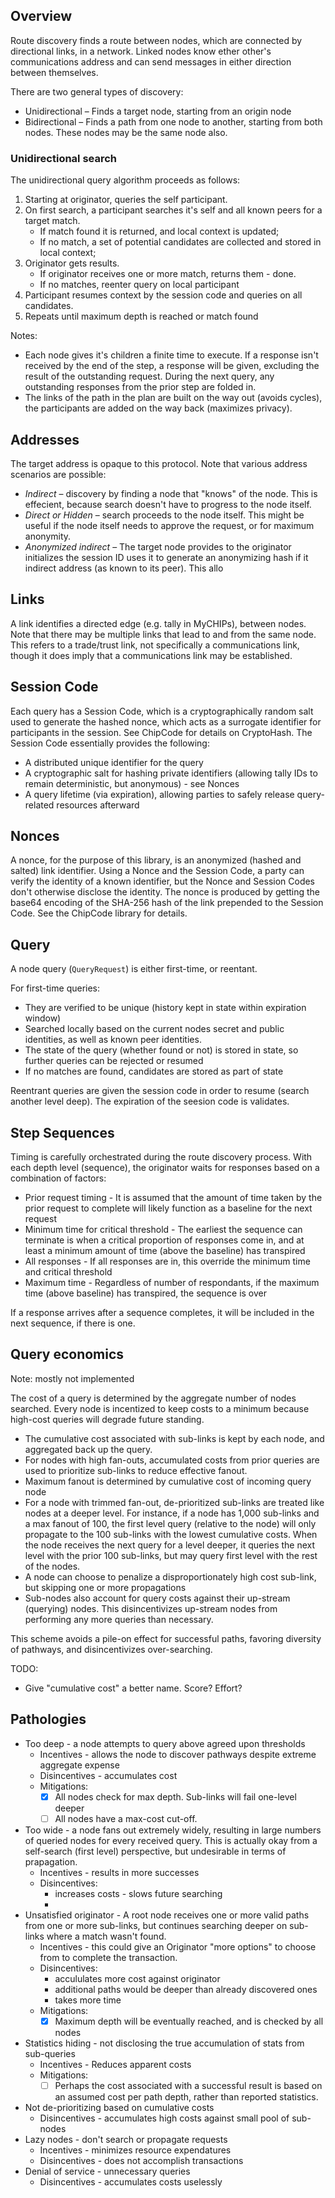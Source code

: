 ## Overview

Route discovery finds a route between nodes, which are connected by directional links, in a network.  Linked nodes know ether other's communications address and can send messages in either direction between themselves.

There are two general types of discovery:

* Unidirectional – Finds a target node, starting from an origin node
* Bidirectional – Finds a path from one node to another, starting from both nodes.  These nodes may be the same node also.

### Unidirectional search

The unidirectional query algorithm proceeds as follows:
1. Starting at originator, queries the self participant.
2. On first search, a participant searches it's self and all known peers for a target match.  
     * If match found it is returned, and local context is updated;
     * If no match, a set of potential candidates are collected and stored in local context;
3. Originator gets results.
     * If originator receives one or more match, returns them - done.
     * If no matches, reenter query on local participant
4. Participant resumes context by the session code and queries on all candidates.
5. Repeats until maximum depth is reached or match found

Notes:
* Each node gives it's children a finite time to execute.  If a response isn't received by the end of the step, a response will be given, excluding the result of the outstanding request.  During the next query, any outstanding responses from the prior step are folded in.
* The links of the path in the plan are built on the way out (avoids cycles), the participants are added on the way back (maximizes privacy).

## Addresses

The target address is opaque to this protocol.  Note that various address scenarios are possible:
* *Indirect* – discovery by finding a node that "knows" of the node.  This is effecient, because search doesn't have to progress to the node itself.
* *Direct or Hidden* – search proceeds to the node itself.  This might be useful if the node itself needs to approve the request, or for maximum anonymity.
* *Anonymized indirect* – The target node provides to the originator initializes the session ID uses it to generate an anonymizing hash if it indirect address (as known to its peer).  This allo

## Links

A link identifies a directed edge (e.g. tally in MyCHIPs), between nodes.  Note that there may be multiple links that lead to and from the same node.  This refers to a trade/trust link, not specifically a communications link, though it does imply that a communications link may be established.

## Session Code

Each query has a Session Code, which is a cryptographically random salt used to generate the hashed nonce, which acts as a surrogate identifier for participants in the session.  See ChipCode for details on CryptoHash.  The Session Code essentially provides the following:
* A distributed unique identifier for the query
* A cryptographic salt for hashing private identifiers (allowing tally IDs to remain deterministic, but anonymous) - see Nonces
* A query lifetime (via expiration), allowing parties to safely release query-related resources afterward

## Nonces

A nonce, for the purpose of this library, is an anonymized (hashed and salted) link identifier.  Using a Nonce and the Session Code, a party can verify the identity of a known identifier, but the Nonce and Session Codes don't otherwise disclose the identity.  The nonce is produced by getting the base64 encoding of the SHA-256 hash of the link prepended to the Session Code.  See the ChipCode library for details.

## Query

A node query (`QueryRequest`) is either first-time, or reentant.  

For first-time queries:
* They are verified to be unique (history kept in state within expiration window) 
* Searched locally based on the current nodes secret and public identities, as well as known peer identities.
* The state of the query (whether found or not) is stored in state, so further queries can be rejected or resumed
* If no matches are found, candidates are stored as part of state

Reentrant queries are given the session code in order to resume (search another level deep).  The expiration of the seesion code is validates.

## Step Sequences

Timing is carefully orchestrated during the route discovery process. With each depth level (sequence), the originator waits for responses based on a combination of factors:
* Prior request timing - It is assumed that the amount of time taken by the prior request to complete will likely function as a baseline for the next request
* Minimum time for critical threshold - The earliest the sequence can terminate is when a critical proportion of responses come in, and at least a minimum amount of time (above the baseline) has transpired
* All responses - If all responses are in, this override the minimum time and critical threshold
* Maximum time - Regardless of number of respondants, if the maximum time (above baseline) has transpired, the sequence is over

If a response arrives after a sequence completes, it will be included in the next sequence, if there is one.

## Query economics

Note: mostly not implemented

The cost of a query is determined by the aggregate number of nodes searched.  Every node is incentized to keep costs to a minimum because high-cost queries will degrade future standing.
* The cumulative cost associated with sub-links is kept by each node, and aggregated back up the query.
* For nodes with high fan-outs, accumulated costs from prior queries are used to prioritize sub-links to reduce effective fanout.
* Maximum fanout is determined by cumulative cost of incoming query node
* For a node with trimmed fan-out, de-prioritized sub-links are treated like nodes at a deeper level.  For instance, if a node has 1,000 sub-links and a max fanout of 100, the first level query (relative to the node) will only propagate to the 100 sub-links with the lowest cumulative costs.  When the node receives the next query for a level deeper, it queries the next level with the prior 100 sub-links, but may query first level with the rest of the nodes.
* A node can choose to penalize a disproportionately high cost sub-link, but skipping one or more propagations
* Sub-nodes also account for query costs against their up-stream (querying) nodes.  This disincentivizes up-stream nodes from performing any more queries than necessary.

This scheme avoids a pile-on effect for successful paths, favoring diversity of pathways, and disincentivizes over-searching.

TODO:
* Give "cumulative cost" a better name.  Score?  Effort?

## Pathologies

* Too deep - a node attempts to query above agreed upon thresholds
  * Incentives - allows the node to discover pathways despite extreme aggregate expense
  * Disincentives - accumulates cost
  * Mitigations:
    * [x] All nodes check for max depth.  Sub-links will fail one-level deeper
    * [ ] All nodes have a max-cost cut-off.
* Too wide - a node fans out extremely widely, resulting in large numbers of queried nodes for every received query.  This is actually okay from a self-search (first level) perspective, but undesirable in terms of prapagation.
  * Incentives - results in more successes
  * Disincentives:
    * increases costs - slows future searching
    * 
* Unsatisfied originator - A root node receives one or more valid paths from one or more sub-links, but continues searching deeper on sub-links where a match wasn't found.
  * Incentives - this could give an Originator "more options" to choose from to complete the transaction.
  * Disincentives:
    * accululates more cost against originator
    * additional paths would be deeper than already discovered ones
    * takes more time
  * Mitigations:
    * [x] Maximum depth will be eventually reached, and is checked by all nodes
* Statistics hiding - not disclosing the true accumulation of stats from sub-queries
  * Incentives - Reduces apparent costs
  * Mitigations:
    * [ ] Perhaps the cost associated with a successful result is based on an assumed cost per path depth, rather than reported statistics.
* Not de-prioritizing based on cumulative costs
  * Disincentives - accumulates high costs against small pool of sub-nodes
* Lazy nodes - don't search or propagate requests
  * Incentives - minimizes resource expendatures
  * Disincentives - does not accomplish transactions
* Denial of service - unnecessary queries
  * Disincentives - accumulates costs uselessly
